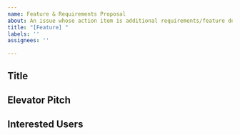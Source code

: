 ```yaml
---
name: Feature & Requirements Proposal
about: An issue whose action item is additional requirements/feature documentation
title: "[Feature] "
labels: ''
assignees: ''

---
```


## Title


## Elevator Pitch


## Interested Users
